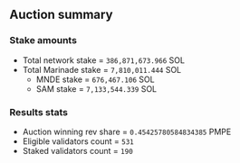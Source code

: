 ## Auction summary

### Stake amounts
- Total network stake = `386,871,673.966` SOL
- Total Marinade stake = `7,810,011.444` SOL
  - MNDE stake = `676,467.106` SOL
  - SAM stake = `7,133,544.339` SOL

### Results stats
- Auction winning rev share = `0.45425780584834385` PMPE
- Eligible validators count = `531`
- Staked validators count = `190`
